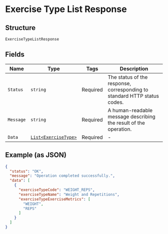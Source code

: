 
# Exercise Type List Response

## Structure

`ExerciseTypeListResponse`

## Fields

| Name | Type | Tags | Description |
|  --- | --- | --- | --- |
| `Status` | `string` | Required | The status of the response, corresponding to standard HTTP status codes. |
| `Message` | `string` | Required | A human-readable message describing the result of the operation. |
| `Data` | [`List<ExerciseType>`](../../doc/models/exercise-type.md) | Required | - |

## Example (as JSON)

```json
{
  "status": "OK",
  "message": "Operation completed successfully.",
  "data": [
    {
      "exerciseTypeCode": "WEIGHT_REPS",
      "exerciseTypeName": "Weight and Repetitions",
      "exerciseTypeExerciseMetrics": [
        "WEIGHT",
        "REPS"
      ]
    }
  ]
}
```

